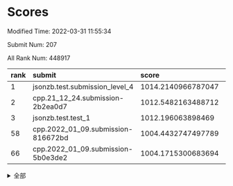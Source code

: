 # Scores

Modified Time: 2022-03-31 11:55:34

Submit Num: 207

All Rank Num: 448917

| rank |               submit               |       score        |       sigma        | pk_num |
| :--- | :--------------------------------- | :----------------- | :----------------- | :----- |
| 1    | jsonzb.test.submission_level_4     | 1014.2140966787047 | 0.8422999528104952 | 8677   |
| 2    | cpp.21_12_24.submission-2b2ea0d7   | 1012.5482163488712 | 0.7652094990713648 | 8678   |
| 3    | jsonzb.test.test_1                 | 1012.196063898469  | 0.804508258565102  | 8677   |
| 58   | cpp.2022_01_09.submission-816672bd | 1004.4432747497789 | 0.7162720575169135 | 8672   |
| 66   | cpp.2022_01_09.submission-5b0e3de2 | 1004.1715300683694 | 0.7190597243114768 | 8674   |


<details>
<summary>全部</summary>

| rank |                 submit                 |       score        |       sigma        | pk_num |
| :--- | :------------------------------------- | :----------------- | :----------------- | :----- |
| 1    | jsonzb.test.submission_level_4         | 1014.2140966787047 | 0.8422999528104952 | 8677   |
| 2    | cpp.21_12_24.submission-2b2ea0d7       | 1012.5482163488712 | 0.7652094990713648 | 8678   |
| 3    | jsonzb.test.test_1                     | 1012.196063898469  | 0.804508258565102  | 8677   |
| 4    | gobigger.level_3.submission_level_3_21 | 1011.4792885319315 | 0.7799186845410567 | 8673   |
| 5    | gobigger.level_3.submission_level_3_30 | 1011.2773730030543 | 0.7477254302907869 | 8669   |
| 6    | gobigger.level_3.submission_level_3_0  | 1011.1848936684667 | 0.7632341767060458 | 8682   |
| 7    | gobigger.level_3.submission_level_3_39 | 1011.0660979392685 | 0.7918859238350683 | 8676   |
| 8    | gobigger.level_3.submission_level_3_9  | 1011.0458777392699 | 0.7823221160261767 | 8675   |
| 9    | gobigger.level_3.submission_level_3_12 | 1010.9356169907302 | 0.7641442928888601 | 8682   |
| 10   | gobigger.level_3.submission_level_3_4  | 1010.9027692839475 | 0.7682615218396982 | 8669   |
| 11   | gobigger.level_3.submission_level_3_40 | 1010.8816086248567 | 0.7606014960663983 | 8677   |
| 12   | gobigger.level_3.submission_level_3_15 | 1010.8369045412445 | 0.7639527065179504 | 8674   |
| 13   | gobigger.level_3.submission_level_3_3  | 1010.8291620618205 | 0.7599954272456338 | 8680   |
| 14   | gobigger.level_3.submission_level_3_36 | 1010.7159123799152 | 0.7705596532814589 | 8674   |
| 15   | gobigger.level_3.submission_level_3_29 | 1010.6245344629087 | 0.7726010053728121 | 8678   |
| 16   | gobigger.level_3.submission_level_3_32 | 1010.5878686047344 | 0.7589724088393609 | 8680   |
| 17   | gobigger.level_3.submission_level_3_31 | 1010.5527152263825 | 0.7565418421974943 | 8674   |
| 18   | gobigger.level_3.submission_level_3_47 | 1010.3606119166611 | 0.7662716618187131 | 8682   |
| 19   | gobigger.level_3.submission_level_3_49 | 1010.2460232301894 | 0.7650663925975717 | 8672   |
| 20   | gobigger.level_3.submission_level_3_18 | 1010.2332035029568 | 0.735993370124179  | 8676   |
| 21   | gobigger.level_3.submission_level_3_26 | 1010.2330398660981 | 0.7460716933203694 | 8678   |
| 22   | gobigger.level_3.submission_level_3_17 | 1010.2236172199067 | 0.7665637711796974 | 8675   |
| 23   | gobigger.level_3.submission_level_3_19 | 1009.9939797248575 | 0.7586151121913117 | 8672   |
| 24   | gobigger.level_3.submission_level_3_5  | 1009.893822726933  | 0.7530225242346853 | 8672   |
| 25   | gobigger.level_3.submission_level_3_37 | 1009.8928768335754 | 0.7593542071766523 | 8674   |
| 26   | gobigger.level_3.submission_level_3_45 | 1009.845228606779  | 0.7614610594191467 | 8679   |
| 27   | gobigger.level_3.submission_level_3_33 | 1009.7674691475738 | 0.7490334388549448 | 8670   |
| 28   | gobigger.level_3.submission_level_3_41 | 1009.7130330052631 | 0.7508655498520479 | 8671   |
| 29   | gobigger.level_3.submission_level_3_34 | 1009.7124745824118 | 0.7505199703122961 | 8673   |
| 30   | gobigger.level_3.submission_level_3_23 | 1009.7104204377299 | 0.7408722586165191 | 8672   |
| 31   | gobigger.level_3.submission_level_3_43 | 1009.6947065634818 | 0.7632746474161687 | 8677   |
| 32   | gobigger.level_3.submission_level_3_20 | 1009.6845883545194 | 0.7508791889796657 | 8675   |
| 33   | gobigger.level_3.submission_level_3_22 | 1009.6795889095471 | 0.7689745473068316 | 8675   |
| 34   | gobigger.level_3.submission_level_3_27 | 1009.6240405857757 | 0.7434471439954518 | 8671   |
| 35   | gobigger.level_3.submission_level_3_1  | 1009.5825956647813 | 0.7461853246253851 | 8670   |
| 36   | gobigger.level_3.submission_level_3_24 | 1009.5686212570135 | 0.7387259813237387 | 8675   |
| 37   | gobigger.level_3.submission_level_3_48 | 1009.5374111523369 | 0.7635710680606715 | 8675   |
| 38   | gobigger.level_3.submission_level_3_42 | 1009.5303682420961 | 0.7543877286416909 | 8674   |
| 39   | gobigger.level_3.submission_level_3_46 | 1009.51209300532   | 0.7743288702597736 | 8676   |
| 40   | gobigger.level_3.submission_level_3_11 | 1009.5005122034404 | 0.748807751378177  | 8673   |
| 41   | gobigger.level_3.submission_level_3_16 | 1009.4796555578004 | 0.738999231428455  | 8674   |
| 42   | gobigger.level_3.submission_level_3_13 | 1009.3949642339996 | 0.743018335809063  | 8673   |
| 43   | gobigger.level_3.submission_level_3_2  | 1009.3736239791525 | 0.7298901717744778 | 8669   |
| 44   | gobigger.level_3.submission_level_3_7  | 1009.3670465070882 | 0.7496016377677773 | 8673   |
| 45   | gobigger.level_3.submission_level_3_35 | 1009.309489245335  | 0.7457979803900712 | 8673   |
| 46   | gobigger.level_3.submission_level_3_38 | 1009.3003033013969 | 0.7610949260227513 | 8676   |
| 47   | gobigger.level_3.submission_level_3_6  | 1009.2043815149336 | 0.7479409432843623 | 8674   |
| 48   | gobigger.level_3.submission_level_3_44 | 1009.1989188362724 | 0.7361134336130704 | 8670   |
| 49   | gobigger.level_3.submission_level_3_14 | 1009.0879519095469 | 0.7560970347404358 | 8676   |
| 50   | gobigger.level_3.submission_level_3_28 | 1008.9069936837952 | 0.7618589243131875 | 8671   |
| 51   | gobigger.level_3.submission_level_3_10 | 1008.884952398369  | 0.7422000526879927 | 8668   |
| 52   | gobigger.level_3.submission_level_3_25 | 1008.7716908946962 | 0.7479577653995902 | 8679   |
| 53   | gobigger.level_3.submission_level_3_8  | 1008.475001515223  | 0.7390105958619319 | 8670   |
| 54   | gobigger.level_1.submission_level_1_7  | 1005.1035441524147 | 0.7124281854003573 | 8678   |
| 55   | gobigger.level_1.submission_level_1_0  | 1005.0078819726432 | 0.7112467305361849 | 8675   |
| 56   | gobigger.level_1.submission_level_1_38 | 1004.8383530320351 | 0.7183093919199104 | 8678   |
| 57   | gobigger.level_1.submission_level_1_31 | 1004.6387756428924 | 0.7248212079972487 | 8675   |
| 58   | cpp.2022_01_09.submission-816672bd     | 1004.4432747497789 | 0.7162720575169135 | 8672   |
| 59   | gobigger.level_1.submission_level_1_21 | 1004.4378667847493 | 0.7209219830151472 | 8677   |
| 60   | gobigger.level_1.submission_level_1_47 | 1004.4214055464515 | 0.7267719615227948 | 8677   |
| 61   | gobigger.level_1.submission_level_1_20 | 1004.3227643128743 | 0.7065998635228313 | 8674   |
| 62   | gobigger.level_1.submission_level_1_10 | 1004.3071779999526 | 0.7251322331348957 | 8677   |
| 63   | gobigger.level_1.submission_level_1_35 | 1004.2805964115745 | 0.7072587353772263 | 8679   |
| 64   | gobigger.level_1.submission_level_1_4  | 1004.236629264584  | 0.7199576649121439 | 8679   |
| 65   | gobigger.level_1.submission_level_1_5  | 1004.1989482060397 | 0.7164605481693669 | 8676   |
| 66   | cpp.2022_01_09.submission-5b0e3de2     | 1004.1715300683694 | 0.7190597243114768 | 8674   |
| 67   | gobigger.level_1.submission_level_1_42 | 1004.1143833094926 | 0.7098562018150343 | 8674   |
| 68   | gobigger.level_1.submission_level_1_26 | 1003.838018642537  | 0.7114315619834931 | 8679   |
| 69   | gobigger.level_1.submission_level_1_40 | 1003.8336422566462 | 0.7159742353835774 | 8678   |
| 70   | gobigger.level_1.submission_level_1_11 | 1003.828534151994  | 0.7179286641778329 | 8668   |
| 71   | gobigger.level_1.submission_level_1_48 | 1003.7637468721623 | 0.7127973082437763 | 8677   |
| 72   | gobigger.level_1.submission_level_1_24 | 1003.7476700935935 | 0.7242369935163169 | 8672   |
| 73   | gobigger.level_1.submission_level_1_16 | 1003.7163564163528 | 0.7085048752865301 | 8678   |
| 74   | gobigger.level_1.submission_level_1_17 | 1003.7070794718023 | 0.7220893726230136 | 8676   |
| 75   | gobigger.level_1.submission_level_1_36 | 1003.6787260747196 | 0.727172554039917  | 8674   |
| 76   | gobigger.level_1.submission_level_1_30 | 1003.6753173107511 | 0.7198489339986403 | 8667   |
| 77   | gobigger.level_1.submission_level_1_6  | 1003.607250424267  | 0.7111014927097399 | 8681   |
| 78   | gobigger.level_1.submission_level_1_19 | 1003.5257409087654 | 0.7249984613087176 | 8676   |
| 79   | gobigger.level_1.submission_level_1_12 | 1003.5114540121505 | 0.7139078378654918 | 8675   |
| 80   | gobigger.level_1.submission_level_1_39 | 1003.5073080007735 | 0.7237474627704186 | 8675   |
| 81   | gobigger.level_1.submission_level_1_14 | 1003.4869322580734 | 0.7123198906962913 | 8678   |
| 82   | gobigger.level_1.submission_level_1_43 | 1003.4753271232144 | 0.7154794118579632 | 8679   |
| 83   | gobigger.level_1.submission_level_1_33 | 1003.4473273605702 | 0.7095273036383025 | 8677   |
| 84   | gobigger.level_1.submission_level_1_3  | 1003.4468305944032 | 0.7054848579651041 | 8673   |
| 85   | gobigger.level_1.submission_level_1_41 | 1003.4355699670975 | 0.7163478054391305 | 8675   |
| 86   | gobigger.level_1.submission_level_1_29 | 1003.3811969526212 | 0.7069495628785757 | 8676   |
| 87   | gobigger.level_1.submission_level_1_32 | 1003.1564376702394 | 0.7099228206547739 | 8673   |
| 88   | gobigger.level_1.submission_level_1_44 | 1003.1321987509997 | 0.7216909655914931 | 8667   |
| 89   | gobigger.level_1.submission_level_1_22 | 1003.1035041889533 | 0.7221115685007556 | 8673   |
| 90   | gobigger.level_1.submission_level_1_15 | 1003.0688701474813 | 0.7154278277816408 | 8668   |
| 91   | gobigger.level_1.submission_level_1_1  | 1003.0314071424534 | 0.7125514285822818 | 8677   |
| 92   | gobigger.level_1.submission_level_1_18 | 1002.8672477795641 | 0.7091525825294859 | 8673   |
| 93   | gobigger.level_1.submission_level_1_9  | 1002.8654536482844 | 0.7243319299103044 | 8677   |
| 94   | gobigger.level_1.submission_level_1_27 | 1002.6666880407753 | 0.7099526168611905 | 8676   |
| 95   | gobigger.level_1.submission_level_1_23 | 1002.6513700370595 | 0.7228813513766458 | 8674   |
| 96   | gobigger.level_1.submission_level_1_13 | 1002.6317065524248 | 0.7077247412319242 | 8677   |
| 97   | gobigger.level_1.submission_level_1_49 | 1002.5807746963138 | 0.7108636283031433 | 8677   |
| 98   | gobigger.level_1.submission_level_1_46 | 1002.5681292499403 | 0.7274180164170451 | 8677   |
| 99   | gobigger.level_1.submission_level_1_45 | 1002.5202157714131 | 0.7074881648981971 | 8679   |
| 100  | gobigger.level_1.submission_level_1_28 | 1002.3415974593504 | 0.7109132438004432 | 8675   |
| 101  | gobigger.level_1.submission_level_1_8  | 1002.3117596810546 | 0.7233033962180871 | 8676   |
| 102  | gobigger.level_1.submission_level_1_25 | 1002.2248401490941 | 0.7074067579156389 | 8678   |
| 103  | gobigger.level_1.submission_level_1_2  | 1002.1209117495816 | 0.7092488494300448 | 8680   |
| 104  | gobigger.level_1.submission_level_1_37 | 1002.0903233649733 | 0.7101034306012256 | 8678   |
| 105  | gobigger.level_1.submission_level_1_34 | 1001.7964453656306 | 0.7230863781586668 | 8677   |
| 106  | gobigger.random.submission_random_22   | 998.4197249642604  | 0.7065587797128253 | 8676   |
| 107  | gobigger.random.submission_random_12   | 997.9258101667156  | 0.7079231530816037 | 8672   |
| 108  | gobigger.random.submission_random_15   | 997.206524304954   | 0.6908956025792858 | 8672   |
| 109  | gobigger.random.submission_random_43   | 997.1237522208799  | 0.7117260412956168 | 8675   |
| 110  | gobigger.random.submission_random_47   | 997.0667704062683  | 0.717575213083445  | 8675   |
| 111  | gobigger.random.submission_random_1    | 996.701786906929   | 0.7105580518874844 | 8667   |
| 112  | gobigger.random.submission_random_38   | 996.6981840761802  | 0.7157681611224243 | 8678   |
| 113  | gobigger.random.submission_random_7    | 996.6729964323962  | 0.6990534042896203 | 8673   |
| 114  | gobigger.random.submission_random_25   | 996.6375737852555  | 0.7097498522016001 | 8670   |
| 115  | gobigger.random.submission_random_39   | 996.5063234217275  | 0.7033042649854022 | 8671   |
| 116  | gobigger.random.submission_random_4    | 996.4863522063529  | 0.7020195513652452 | 8673   |
| 117  | gobigger.random.submission_random_3    | 996.4849709167097  | 0.7141426755489165 | 8677   |
| 118  | gobigger.random.submission_random_2    | 996.4662797368138  | 0.7099418498509099 | 8672   |
| 119  | gobigger.random.submission_random_34   | 996.3937541929558  | 0.704235050470679  | 8679   |
| 120  | gobigger.random.submission_random_28   | 996.371959538619   | 0.7046648096796637 | 8676   |
| 121  | gobigger.random.submission_random_21   | 996.3043369171384  | 0.7075352430685063 | 8673   |
| 122  | gobigger.random.submission_random_19   | 996.2624296822815  | 0.7148642541346235 | 8678   |
| 123  | gobigger.random.submission_random_42   | 996.2488146859738  | 0.7035039621261485 | 8678   |
| 124  | gobigger.random.submission_random_13   | 996.2291904906793  | 0.7098682580884292 | 8674   |
| 125  | gobigger.random.submission_random_0    | 996.2167402107043  | 0.6935355324468658 | 8671   |
| 126  | gobigger.random.submission_random_41   | 996.1207253675658  | 0.7125032476750666 | 8674   |
| 127  | gobigger.random.submission_random_20   | 996.0611498397251  | 0.7075322211555378 | 8672   |
| 128  | gobigger.random.submission_random_29   | 996.0477875557257  | 0.7069962593915335 | 8674   |
| 129  | gobigger.random.submission_random_37   | 996.019031624787   | 0.7196958348923076 | 8672   |
| 130  | gobigger.random.submission_random_30   | 995.9649881292877  | 0.7188273675616994 | 8676   |
| 131  | gobigger.random.submission_random_48   | 995.8777962521249  | 0.7110555444522572 | 8677   |
| 132  | gobigger.random.submission_random_31   | 995.86128666817    | 0.7227980991013114 | 8673   |
| 133  | gobigger.random.submission_random_27   | 995.816205868103   | 0.7085467792388284 | 8675   |
| 134  | gobigger.random.submission_random_9    | 995.8082041862007  | 0.711661046697579  | 8680   |
| 135  | gobigger.random.submission_random_6    | 995.7714350554487  | 0.737188093886556  | 8670   |
| 136  | gobigger.random.submission_random_16   | 995.7439197497974  | 0.7125605937073883 | 8679   |
| 137  | gobigger.random.submission_random_23   | 995.7094512338608  | 0.707477385273675  | 8678   |
| 138  | gobigger.random.submission_random_36   | 995.6157962119719  | 0.7140256589168026 | 8672   |
| 139  | gobigger.random.submission_random_32   | 995.5831316360404  | 0.7192569073340946 | 8671   |
| 140  | gobigger.random.submission_random_35   | 995.5540773810084  | 0.7052229629311514 | 8674   |
| 141  | gobigger.random.submission_random_49   | 995.5504599161102  | 0.7075240583995753 | 8675   |
| 142  | gobigger.random.submission_random_8    | 995.5168013649486  | 0.729243785381878  | 8676   |
| 143  | gobigger.random.submission_random_46   | 995.4593297068968  | 0.7202367424833183 | 8668   |
| 144  | gobigger.random.submission_random_40   | 995.4434668929026  | 0.7141782824247215 | 8670   |
| 145  | gobigger.random.submission_random_44   | 995.4195965216444  | 0.7122917759252622 | 8674   |
| 146  | gobigger.random.submission_random_18   | 995.3495540986153  | 0.7083063972183167 | 8678   |
| 147  | gobigger.random.submission_random_24   | 995.3352985023907  | 0.7212536302984887 | 8672   |
| 148  | gobigger.random.submission_random_5    | 995.3170060661197  | 0.7299415690984856 | 8675   |
| 149  | gobigger.random.submission_random_10   | 995.3143133184572  | 0.7124011321924809 | 8676   |
| 150  | gobigger.random.submission_random_17   | 995.2135500143703  | 0.7198597902420811 | 8673   |
| 151  | gobigger.random.submission_random_26   | 995.198198479029   | 0.718301523155628  | 8671   |
| 152  | gobigger.random.submission_random_33   | 995.1958219350149  | 0.728076131746183  | 8685   |
| 153  | gobigger.random.submission_random_11   | 995.1371594584914  | 0.7053944546645663 | 8674   |
| 154  | gobigger.random.submission_random_45   | 995.1086028465529  | 0.7120016937693677 | 8674   |
| 155  | gobigger.random.submission_random_14   | 995.0142976685262  | 0.7372857647578902 | 8675   |
| 156  | gobigger.level_2.submission_level_2_11 | 993.7784995161476  | 0.7260835289527936 | 8672   |
| 157  | gobigger.level_2.submission_level_2_24 | 993.4434198915147  | 0.7366534167165831 | 8674   |
| 158  | gobigger.level_2.submission_level_2_22 | 993.3085837042364  | 0.7529975886737044 | 8677   |
| 159  | gobigger.level_2.submission_level_2_18 | 993.2048414178878  | 0.73961790522056   | 8667   |
| 160  | gobigger.level_2.submission_level_2_20 | 992.9098621395202  | 0.7322448055702927 | 8674   |
| 161  | gobigger.level_2.submission_level_2_19 | 992.9013248236653  | 0.7440625643104465 | 8673   |
| 162  | gobigger.level_2.submission_level_2_33 | 992.8740247861532  | 0.7238674969376578 | 8672   |
| 163  | gobigger.level_2.submission_level_2_17 | 992.8129965138216  | 0.7403140170791486 | 8677   |
| 164  | gobigger.level_2.submission_level_2_4  | 992.8089229640051  | 0.7480746089780537 | 8672   |
| 165  | gobigger.level_2.submission_level_2_49 | 992.7792743597087  | 0.7547230368381327 | 8674   |
| 166  | gobigger.level_2.submission_level_2_21 | 992.7020223528916  | 0.7297625003983799 | 8673   |
| 167  | gobigger.level_2.submission_level_2_44 | 992.6313219493971  | 0.7275948062614953 | 8669   |
| 168  | gobigger.level_2.submission_level_2_47 | 992.5961259469094  | 0.7424867135355466 | 8679   |
| 169  | gobigger.level_2.submission_level_2_40 | 992.4988920831702  | 0.7396470761521191 | 8678   |
| 170  | gobigger.level_2.submission_level_2_30 | 992.3899185157351  | 0.7475148872173836 | 8679   |
| 171  | gobigger.level_2.submission_level_2_34 | 992.3682633986322  | 0.7407937459562377 | 8674   |
| 172  | gobigger.level_2.submission_level_2_27 | 992.3486046546374  | 0.7475677214176333 | 8677   |
| 173  | gobigger.level_2.submission_level_2_16 | 992.2608935363728  | 0.7416031367170485 | 8674   |
| 174  | gobigger.level_2.submission_level_2_28 | 992.2287670918239  | 0.7445948511953613 | 8676   |
| 175  | gobigger.level_2.submission_level_2_6  | 992.225129646703   | 0.7347797286833275 | 8675   |
| 176  | gobigger.level_2.submission_level_2_8  | 992.1979812470976  | 0.7486205670536081 | 8676   |
| 177  | gobigger.level_2.submission_level_2_3  | 992.1394108729268  | 0.728910456338902  | 8679   |
| 178  | gobigger.level_2.submission_level_2_23 | 992.1370305265076  | 0.7500129199433607 | 8679   |
| 179  | gobigger.level_2.submission_level_2_42 | 992.1081726130252  | 0.7545949985341038 | 8675   |
| 180  | gobigger.level_2.submission_level_2_5  | 992.0680731057287  | 0.7695493380908874 | 8676   |
| 181  | gobigger.level_2.submission_level_2_14 | 992.0294648064109  | 0.7617185395595408 | 8673   |
| 182  | gobigger.level_2.submission_level_2_46 | 991.9825069643566  | 0.734815925127919  | 8680   |
| 183  | gobigger.level_2.submission_level_2_15 | 991.9707514833675  | 0.7393974849281789 | 8670   |
| 184  | gobigger.level_2.submission_level_2_39 | 991.9372918725736  | 0.7650905006229747 | 8678   |
| 185  | gobigger.level_2.submission_level_2_45 | 991.9315781232949  | 0.7558190776880347 | 8671   |
| 186  | gobigger.level_2.submission_level_2_36 | 991.9051217134826  | 0.7585260929907085 | 8673   |
| 187  | gobigger.level_2.submission_level_2_48 | 991.8722803831333  | 0.7488817080714243 | 8674   |
| 188  | gobigger.level_2.submission_level_2_32 | 991.7578610520552  | 0.7464897047513422 | 8675   |
| 189  | gobigger.level_2.submission_level_2_31 | 991.7537603372123  | 0.7562020155160841 | 8676   |
| 190  | gobigger.level_2.submission_level_2_9  | 991.6893120893994  | 0.746813425955903  | 8676   |
| 191  | gobigger.level_2.submission_level_2_1  | 991.6631541912558  | 0.7360703004689592 | 8674   |
| 192  | gobigger.level_2.submission_level_2_26 | 991.6402239181682  | 0.7383130287267745 | 8675   |
| 193  | gobigger.level_2.submission_level_2_12 | 991.6318330386597  | 0.7561424276234193 | 8671   |
| 194  | gobigger.level_2.submission_level_2_25 | 991.5335978295951  | 0.7699696131852267 | 8675   |
| 195  | gobigger.level_2.submission_level_2_2  | 991.5321070891226  | 0.751629989888948  | 8674   |
| 196  | gobigger.level_2.submission_level_2_13 | 991.3991319053619  | 0.7500895132293598 | 8674   |
| 197  | gobigger.level_2.submission_level_2_7  | 991.1092809410262  | 0.7570789522763937 | 8675   |
| 198  | gobigger.level_2.submission_level_2_43 | 990.7521802166244  | 0.7640200444094823 | 8666   |
| 199  | gobigger.level_2.submission_level_2_29 | 990.7266414500056  | 0.7739277703890245 | 8672   |
| 200  | gobigger.level_2.submission_level_2_38 | 990.7197121470612  | 0.7811151216302747 | 8676   |
| 201  | gobigger.level_2.submission_level_2_10 | 990.6526201600888  | 0.7546929205784243 | 8673   |
| 202  | gobigger.level_2.submission_level_2_0  | 990.6124211884961  | 0.7535422560364629 | 8679   |
| 203  | gobigger.level_2.submission_level_2_41 | 990.5604123936818  | 0.7691807564141205 | 8676   |
| 204  | gobigger.level_2.submission_level_2_35 | 990.4918346209151  | 0.7858886009718067 | 8677   |
| 205  | gobigger.level_2.submission_level_2_37 | 990.029215501118   | 0.7724308527842043 | 8674   |
| 206  | gobigger.none.submission_none_0        | 978.3075488921199  | 1.2603433308798815 | 8676   |
| 207  | gobigger.none.submission_none_1        | 975.8389474877825  | 1.4992187803371109 | 8675   |

</details>